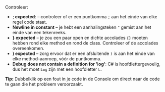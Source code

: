 Controleer:

+ **; expected**: – controleer of er een puntkomma `;` aan het einde van elke regel code staat.
+ **Newline in constant** – je hebt een aanhalingsteken `"` gemist aan het einde van een tekenreeks.
+ **} expected** – je zou een paar open en dichte accolades `{}` moeten hebben rond elke method en rond de class. Controleer of de accolades overeenkomen.
+ **) expected** – zorg ervoor dat er een afsluitende `)` is aan het einde van elke method-aanroep, vóór de puntkomma.
+ **Debug does not contain a definition for 'log'**: C# is hoofdlettergevoelig, dus het moet `Log` zijn met een hoofdletter `L`.

**Tip:** Dubbelklik op een fout in je code in de Console om direct naar de code te gaan die het probleem veroorzaakt.
